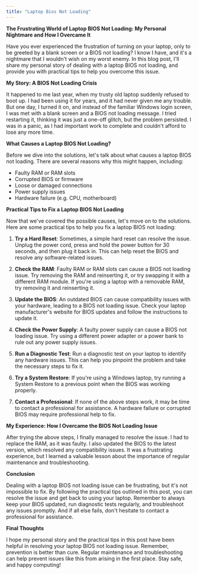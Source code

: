 ```yaml
---
title: "Laptop Bios Not Loading"
---
```


**The Frustrating World of Laptop BIOS Not Loading: My Personal Nightmare and How I Overcame It**

Have you ever experienced the frustration of turning on your laptop, only to be greeted by a blank screen or a BIOS not loading? I know I have, and it's a nightmare that I wouldn't wish on my worst enemy. In this blog post, I'll share my personal story of dealing with a laptop BIOS not loading, and provide you with practical tips to help you overcome this issue.

**My Story: A BIOS Not Loading Crisis**

It happened to me last year, when my trusty old laptop suddenly refused to boot up. I had been using it for years, and it had never given me any trouble. But one day, I turned it on, and instead of the familiar Windows login screen, I was met with a blank screen and a BIOS not loading message. I tried restarting it, thinking it was just a one-off glitch, but the problem persisted. I was in a panic, as I had important work to complete and couldn't afford to lose any more time.

**What Causes a Laptop BIOS Not Loading?**

Before we dive into the solutions, let's talk about what causes a laptop BIOS not loading. There are several reasons why this might happen, including:

* Faulty RAM or RAM slots
* Corrupted BIOS or firmware
* Loose or damaged connections
* Power supply issues
* Hardware failure (e.g. CPU, motherboard)

**Practical Tips to Fix a Laptop BIOS Not Loading**

Now that we've covered the possible causes, let's move on to the solutions. Here are some practical tips to help you fix a laptop BIOS not loading:

1. **Try a Hard Reset**: Sometimes, a simple hard reset can resolve the issue. Unplug the power cord, press and hold the power button for 30 seconds, and then plug it back in. This can help reset the BIOS and resolve any software-related issues.

2. **Check the RAM**: Faulty RAM or RAM slots can cause a BIOS not loading issue. Try removing the RAM and reinserting it, or try swapping it with a different RAM module. If you're using a laptop with a removable RAM, try removing it and reinserting it.

3. **Update the BIOS**: An outdated BIOS can cause compatibility issues with your hardware, leading to a BIOS not loading issue. Check your laptop manufacturer's website for BIOS updates and follow the instructions to update it.

4. **Check the Power Supply**: A faulty power supply can cause a BIOS not loading issue. Try using a different power adapter or a power bank to rule out any power supply issues.

5. **Run a Diagnostic Test**: Run a diagnostic test on your laptop to identify any hardware issues. This can help you pinpoint the problem and take the necessary steps to fix it.

6. **Try a System Restore**: If you're using a Windows laptop, try running a System Restore to a previous point when the BIOS was working properly.

7. **Contact a Professional**: If none of the above steps work, it may be time to contact a professional for assistance. A hardware failure or corrupted BIOS may require professional help to fix.

**My Experience: How I Overcame the BIOS Not Loading Issue**

After trying the above steps, I finally managed to resolve the issue. I had to replace the RAM, as it was faulty. I also updated the BIOS to the latest version, which resolved any compatibility issues. It was a frustrating experience, but I learned a valuable lesson about the importance of regular maintenance and troubleshooting.

**Conclusion**

Dealing with a laptop BIOS not loading issue can be frustrating, but it's not impossible to fix. By following the practical tips outlined in this post, you can resolve the issue and get back to using your laptop. Remember to always keep your BIOS updated, run diagnostic tests regularly, and troubleshoot any issues promptly. And if all else fails, don't hesitate to contact a professional for assistance.

**Final Thoughts**

I hope my personal story and the practical tips in this post have been helpful in resolving your laptop BIOS not loading issue. Remember, prevention is better than cure. Regular maintenance and troubleshooting can help prevent issues like this from arising in the first place. Stay safe, and happy computing!

